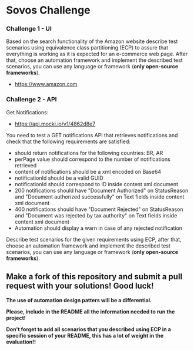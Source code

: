 # Sovos Challenge #

### Challenge 1 - UI ###

Based on the search functionality of the Amazon website describe test scenarios using equivalence class partitioning (ECP) to assure that everything is working as it is expected for an e-commerce web page. After that, choose an automation framework and implement the described test scenarios, you can use any language or framework (**only open-source frameworks**).

* https://www.amazon.com

### Challenge 2 - API ###

Get Notifications: 
* https://api.mocki.io/v1/4862d8e7

You need to test a GET notifications API that retrieves notifications and check that the following requirements are satisfied:

- should return notifications for the following countries: BR, AR
- perPage value should correspond to the number of notifications retrieved
- content of notifications should be a xml encoded on Base64
- notificationId should be a valid GUID
- notificationId should correspond to ID inside content xml document
- 200 notifications should have "Document Authorized" on StatusReason and "Document authorized successfully" on Text fields inside content xml document
- 400 notifications should have "Document Rejected" on StatusReason and "Document was rejected by tax authority" on Text fields inside content xml document
- Automation should display a warn in case of any rejected notification

Describe test scenarios for the given requirements using ECP, after that, choose an automation framework and implement the described test scenarios, you can use any language or framework (**only open-source frameworks**). 




## Make a fork of this repository and submit a pull request with your solutions! Good luck! ##


**The use of automation design patters will be a differential.**

**Please, include in the README all the information needed to run the project!**

**Don't forget to add all scenarios that you described using ECP in a specific session of your README, this has a lot of weight in the evaluation!!**
